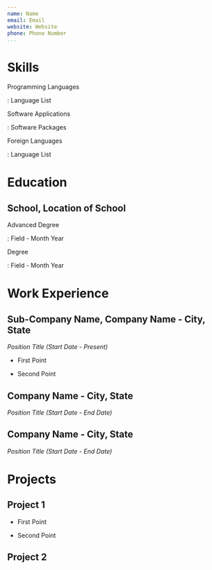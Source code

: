 ```yaml
---
name: Name
email: Email
website: Website
phone: Phone Number
...
```

# Skills
Programming Languages

: Language List

Software Applications

: Software Packages

Foreign Languages

: Language List

# Education

## School, Location of School

Advanced Degree

: Field - Month Year

Degree

: Field - Month Year

# Work Experience

## Sub-Company Name, Company Name - City, State
*Position Title (Start Date - Present)*

- First Point

- Second Point

## Company Name - City, State
*Position Title (Start Date - End Date)*

## Company Name - City, State
*Position Title (Start Date - End Date)*

# Projects

## Project 1

- First Point

- Second Point

## Project 2
